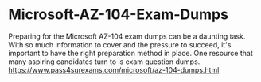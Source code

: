 # Microsoft-AZ-104-Exam-Dumps
Preparing for the Microsoft AZ-104 exam dumps can be a daunting task. With so much information to cover and the pressure to succeed, it's important to have the right preparation method in place. One resource that many aspiring candidates turn to is exam question dumps. https://www.pass4surexams.com/microsoft/az-104-dumps.html
